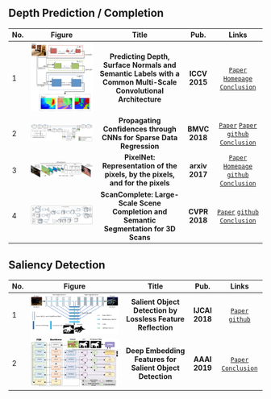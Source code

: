## Depth Prediction / Completion

|No.   |Figure   |Title   |Pub.  |Links|    
|-----|:-----:|:-----:|:-----:|:---:|   
|1|![Depth-surfacenormal-semanticlabels](PaperReading/data/1.png)|__Predicting Depth, Surface Normals and Semantic Labels with a Common Multi-Scale Convolutional Architecture__|__ICCV 2015__|[`Paper`](https://arxiv.org/pdf/1411.4734v4.pdf) [`Homepage`](https://cs.nyu.edu/~deigen/dnl/) [`Conclusion`](PaperReading/2015_ICCV_Predicting_Depth_Surface_Normals_and_Semantic_Labels_with_a_Common_Multi_Scale_Convolutional_Architecture.md)|  
|2|![Propagate-confidence](PaperReading/data/propagate_net.png)|__Propagating Confidences through CNNs for Sparse Data Regression__|__BMVC 2018__|[`Paper`](https://arxiv.org/abs/1805.11913) [`Paper`](https://arxiv.org/abs/1811.01791) [`github`](https://github.com/abdo-eldesokey/nconv) [`Conclusion`](PaperReading/2018_arxiv_Propagating_Confidences_through_CNNs_for_Sparse_Data_Regression.md)|  
|3|![PixelNet](PaperReading/data/pixelnet_net.png)|__PixelNet: Representation of the pixels, by the pixels, and for the pixels__|__arxiv 2017__|[`Paper`](http://www.cs.cmu.edu/~aayushb/pixelNet/pixelnet.pdf) [`Homepage`](http://www.cs.cmu.edu/~aayushb/pixelNet/) [`github`](https://github.com/aayushbansal/PixelNet) [`Conclusion`](2017_arxiv_PixelNet_Representation_of_the_pixels_by_the_pixels_and_for_the_pixels.md)| 
|4|![ScanComplete](PaperReading/data/scancomplete_net.png)|__ScanComplete: Large-Scale Scene Completion and Semantic Segmentation for 3D Scans__|__CVPR 2018__|[`Paper`](https://arxiv.org/pdf/1712.10215.pdf) [`github`](https://github.com/angeladai/ScanComplete) [`Conclusion`](PaperReading/2018_CVPR_ScanComplete_Large_Scale_Scene_Completion_and_Semantic_Segmentation_for_3D_Scans.md)|  


## Saliency Detection
|No.   |Figure   |Title   |Pub.  |Links|    
|-----|:-----:|:-----:|:-----:|:---:|   
|1|![SFCN](PaperReading/data/SFCN_net.png)|__Salient Object Detection by Lossless Feature Reflection__|__IJCAI 2018__|[`Paper`](https://arxiv.org/pdf/1411.4734v4.pdf) [`github`](https://github.com/Pchank/caffe-sal/blob/master/IIAU2018.md) |  
|2|![RFIN](PaperReading/data/RFIN_net.png)|__Deep Embedding Features for Salient Object Detection__|__AAAI 2019__|[`Paper`](https://drive.google.com/file/d/1l02_GtoMxRFy9IJifSjs-zjYOOQWoBfx/view) [`Conclusion`](PaperReading/2019_AAAI_RFIN.md) |  





